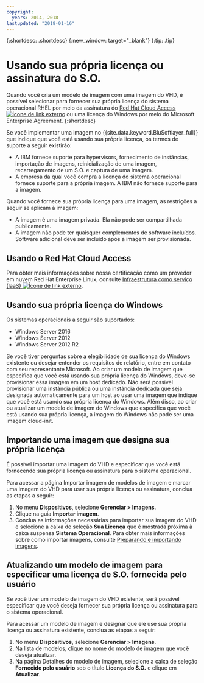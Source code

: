 ```yaml
---
copyright:
  years: 2014, 2018
lastupdated: "2018-01-16"
---
```


{:shortdesc: .shortdesc}
{:new_window: target="_blank"}
{:tip: .tip}


# Usando sua própria licença ou assinatura do S.O. 

Quando você cria um modelo de imagem com uma imagem do VHD, é possível selecionar para fornecer sua própria licença do sistema operacional RHEL por meio da assinatura do [Red Hat Cloud Access ![Ícone de link externo](../../icons/launch-glyph.svg "Ícone de link externo")](https://www.redhat.com/en/technologies/cloud-computing/cloud-access) ou uma licença do Windows por meio do Microsoft Enterprise Agreement.
{:shortdesc}

Se você implementar uma imagem no {{site.data.keyword.BluSoftlayer_full}} que indique que você está usando sua própria licença, os termos de suporte a seguir existirão:
* A IBM fornece suporte para hypervisors, fornecimento de instâncias, importação de imagens, reinicialização de uma imagem, recarregamento de um S.O. e captura de uma imagem.
* A empresa da qual você compra a licença do sistema operacional fornece suporte para a própria imagem. A IBM não fornece suporte para a imagem.

Quando você fornece sua própria licença para uma imagem, as restrições a seguir se aplicam à imagem:
* A imagem é uma imagem privada. Ela não pode ser compartilhada publicamente.
* A imagem não pode ter quaisquer complementos de software incluídos. Software adicional deve ser incluído após a imagem ser provisionada.

## Usando o Red Hat Cloud Access
Para obter mais informações sobre nossa certificação como um provedor em nuvem Red Hat Enterprise Linux, consulte [Infraestrutura como serviço (IaaS) ![Ícone de link externo](../../icons/launch-glyph.svg "Ícone de link externo")](https://access.redhat.com/ecosystem/cloud-provider/2262101).

## Usando sua própria licença do Windows
Os sistemas operacionais a seguir são suportados:
* Windows Server 2016
* Windows Server 2012
* Windows Server 2012 R2

Se você tiver perguntas sobre a elegibilidade de sua licença do Windows existente ou desejar entender os requisitos de relatório, entre em contato com seu representante Microsoft. Ao criar um modelo de imagem que especifica que você está usando sua própria licença do Windows, deve-se provisionar essa imagem em um host dedicado. Não será possível provisionar uma instância pública ou uma instância dedicada que seja designada automaticamente para um host ao usar uma imagem que indique que você está usando sua própria licença do Windows. Além disso, ao criar ou atualizar um modelo de imagem do Windows que especifica que você está usando sua própria licença, a imagem do Windows não pode ser uma imagem cloud-init.

## Importando uma imagem que designa sua própria licença

É possível importar uma imagem do VHD e especificar que você está fornecendo sua própria licença ou assinatura para o sistema operacional.

Para acessar a página Importar imagem de modelos de imagem e marcar uma imagem do VHD para usar sua própria licença ou assinatura, conclua as etapas a seguir:
1. No menu **Dispositivos**, selecione **Gerenciar > Imagens**.
2. Clique na guia **Importar imagem**.
3. Conclua as informações necessárias para importar sua imagem do VHD e selecione a caixa de seleção **Sua Licença** que é mostrada próxima à
caixa suspensa **Sistema Operacional**. Para obter mais informações sobre como importar imagens, consulte [Preparando e importando imagens](import-image.html).

## Atualizando um modelo de imagem para especificar uma licença de S.O. fornecida pelo usuário

Se você tiver um modelo de imagem do VHD existente, será possível especificar que você deseja fornecer sua própria licença ou assinatura para o sistema operacional.

Para acessar um modelo de imagem e designar que ele use sua própria licença ou assinatura existente, conclua as etapas a seguir:
1. No menu **Dispositivos**, selecione **Gerenciar > Imagens**.
2. Na lista de modelos, clique no nome do modelo de imagem que você deseja atualizar.
3. Na página Detalhes do modelo de imagem, selecione a caixa de seleção **Fornecido pelo usuário** sob o título **Licença do S.O.** e clique em **Atualizar**.

